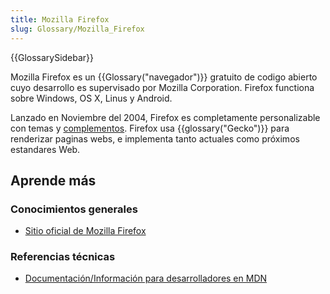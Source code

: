 ```yaml
---
title: Mozilla Firefox
slug: Glossary/Mozilla_Firefox
---
```


{{GlossarySidebar}}

Mozilla Firefox es un {{Glossary("navegador")}} gratuito de codigo abierto cuyo desarrollo es supervisado por Mozilla Corporation. Firefox functiona sobre Windows, OS X, Linus y Android.

Lanzado en Noviembre del 2004, Firefox es completamente personalizable con temas y [complementos](/es/docs/Mozilla/Add-ons). Firefox usa {{glossary("Gecko")}} para renderizar paginas webs, e implementa tanto actuales como próximos estandares Web.

## Aprende más

### Conocimientos generales

- [Sitio oficial de Mozilla Firefox](https://www.firefox.com/)

### Referencias técnicas

- [Documentación/Información para desarrolladores en MDN](/es/docs/Mozilla/Firefox)
